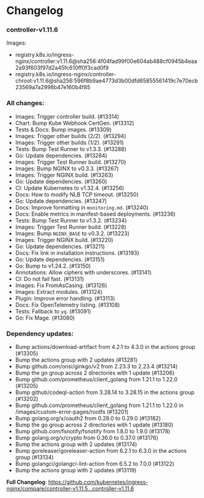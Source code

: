 # Changelog

### controller-v1.11.6

Images:

* registry.k8s.io/ingress-nginx/controller:v1.11.6@sha256:4f04fad99f00e604ab488cf0945b4eaa2a93f603f97d2a45fc610ff0f3cad0f9
* registry.k8s.io/ingress-nginx/controller-chroot:v1.11.6@sha256:596f8b9ae4773d3b00dfd65855561419c7e70ecb23569a7a2998b47e160b4f85

### All changes:

* Images: Trigger controller build. (#13314)
* Chart: Bump Kube Webhook CertGen. (#13312)
* Tests & Docs: Bump images. (#13309)
* Images: Trigger other builds (2/2). (#13294)
* Images: Trigger other builds (1/2). (#13291)
* Tests: Bump Test Runner to v1.3.3. (#13288)
* Go: Update dependencies. (#13284)
* Images: Trigger Test Runner build. (#13270)
* Images: Bump NGINX to v0.3.3. (#13267)
* Images: Trigger NGINX build. (#13263)
* Go: Update dependencies. (#13260)
* CI: Update Kubernetes to v1.32.4. (#13256)
* Docs: How to modify NLB TCP timeout. (#13250)
* Go: Update dependencies. (#13247)
* Docs: Improve formatting in `monitoring.md`. (#13240)
* Docs: Enable metrics in manifest-based deployments. (#13236)
* Tests: Bump Test Runner to v1.3.2. (#13234)
* Images: Trigger Test Runner build. (#13228)
* Images: Bump `NGINX_BASE` to v0.3.2. (#13223)
* Images: Trigger NGINX build. (#13220)
* Go: Update dependencies. (#13211)
* Docs: Fix link in installation instructions. (#13193)
* Go: Update dependencies. (#13151)
* Go: Bump to v1.24.2. (#13150)
* Annotations: Allow ciphers with underscores. (#13141)
* CI: Do not fail fast. (#13131)
* Images: Fix FromAsCasing. (#13126)
* Images: Extract modules. (#13124)
* Plugin: Improve error handling. (#13113)
* Docs: Fix OpenTelemetry listing. (#13108)
* Tests: Fallback to `yq`. (#13091)
* Go: Fix Mage. (#13080)

### Dependency updates:

* Bump actions/download-artifact from 4.2.1 to 4.3.0 in the actions group (#13305)
* Bump the actions group with 2 updates (#13281)
* Bump github.com/onsi/ginkgo/v2 from 2.23.3 to 2.23.4 (#13214)
* Bump the go group across 2 directories with 1 update (#13206)
* Bump github.com/prometheus/client_golang from 1.21.1 to 1.22.0 (#13205)
* Bump github/codeql-action from 3.28.14 to 3.28.15 in the actions group (#13202)
* Bump github.com/prometheus/client_golang from 1.21.1 to 1.22.0 in /images/custom-error-pages/rootfs (#13201)
* Bump golang.org/x/oauth2 from 0.28.0 to 0.29.0 (#13182)
* Bump the go group across 2 directories with 1 update (#13180)
* Bump github.com/fsnotify/fsnotify from 1.8.0 to 1.9.0 (#13178)
* Bump golang.org/x/crypto from 0.36.0 to 0.37.0 (#13176)
* Bump the actions group with 2 updates (#13174)
* Bump goreleaser/goreleaser-action from 6.2.1 to 6.3.0 in the actions group (#13134)
* Bump golangci/golangci-lint-action from 6.5.2 to 7.0.0 (#13122)
* Bump the actions group with 2 updates (#13119)

**Full Changelog**: https://github.com/kubernetes/ingress-nginx/compare/controller-v1.11.5...controller-v1.11.6
